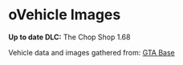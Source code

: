# oVehicle Images

**Up to date DLC:** The Chop Shop 1.68

Vehicle data and images gathered from: [GTA Base](https://www.gtabase.com/)
